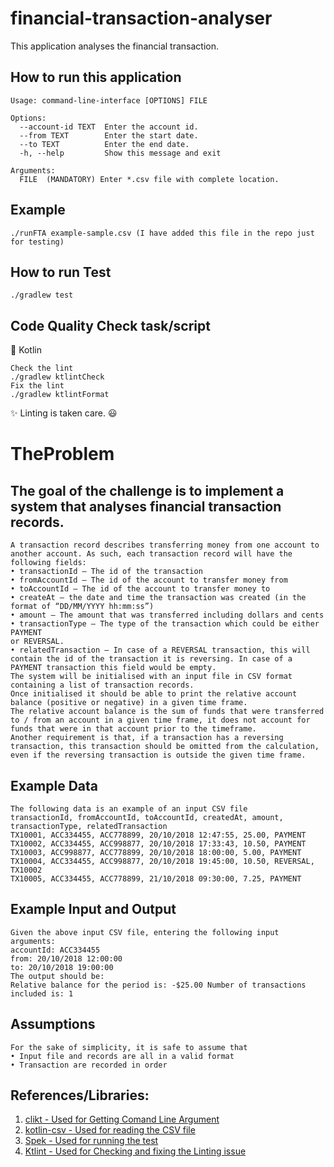 # financial-transaction-analyser
This application analyses the financial transaction.

## How to run this application
```
Usage: command-line-interface [OPTIONS] FILE

Options:
  --account-id TEXT  Enter the account id.
  --from TEXT        Enter the start date.
  --to TEXT          Enter the end date.
  -h, --help         Show this message and exit

Arguments:
  FILE  (MANDATORY) Enter *.csv file with complete location.
```
## Example
```
./runFTA example-sample.csv (I have added this file in the repo just for testing)
```

## How to run Test
```
./gradlew test 
```

## Code Quality Check task/script
:star2: Kotlin
```$xslt
Check the lint
./gradlew ktlintCheck
Fix the lint
./gradlew ktlintFormat
```
:sparkles: Linting is taken care. :smiley:

# TheProblem
## The goal of the challenge is to implement a system that analyses financial transaction records.
```
A transaction record describes transferring money from one account to another account. As such, each transaction record will have the following fields:
• transactionId – The id of the transaction
• fromAccountId – The id of the account to transfer money from
• toAccountId – The id of the account to transfer money to
• createAt – the date and time the transaction was created (in the format of “DD/MM/YYYY hh:mm:ss”)
• amount – The amount that was transferred including dollars and cents
• transactionType – The type of the transaction which could be either PAYMENT
or REVERSAL.
• relatedTransaction – In case of a REVERSAL transaction, this will contain the id of the transaction it is reversing. In case of a PAYMENT transaction this field would be empty.
The system will be initialised with an input file in CSV format containing a list of transaction records.
Once initialised it should be able to print the relative account balance (positive or negative) in a given time frame.
The relative account balance is the sum of funds that were transferred to / from an account in a given time frame, it does not account for funds that were in that account prior to the timeframe.
Another requirement is that, if a transaction has a reversing transaction, this transaction should be omitted from the calculation, even if the reversing transaction is outside the given time frame.
```


## Example Data
```csv
The following data is an example of an input CSV file
transactionId, fromAccountId, toAccountId, createdAt, amount, transactionType, relatedTransaction
TX10001, ACC334455, ACC778899, 20/10/2018 12:47:55, 25.00, PAYMENT
TX10002, ACC334455, ACC998877, 20/10/2018 17:33:43, 10.50, PAYMENT
TX10003, ACC998877, ACC778899, 20/10/2018 18:00:00, 5.00, PAYMENT
TX10004, ACC334455, ACC998877, 20/10/2018 19:45:00, 10.50, REVERSAL, TX10002
TX10005, ACC334455, ACC778899, 21/10/2018 09:30:00, 7.25, PAYMENT
```

## Example Input and Output
```
Given the above input CSV file, entering the following input arguments:
accountId: ACC334455
from: 20/10/2018 12:00:00
to: 20/10/2018 19:00:00
The output should be:
Relative balance for the period is: -$25.00 Number of transactions included is: 1
```

## Assumptions
```
For the sake of simplicity, it is safe to assume that
• Input file and records are all in a valid format
• Transaction are recorded in order
```

## References/Libraries:
1. [clikt - Used for Getting Comand Line Argument](https://ajalt.github.io/clikt/)
2. [kotlin-csv - Used for reading the CSV file](https://github.com/doyaaaaaken/kotlin-csv)
2. [Spek - Used for running the test](https://www.spekframework.org/migration/)
3. [Ktlint - Used for Checking and fixing the Linting issue](https://github.com/pinterest/ktlint)

